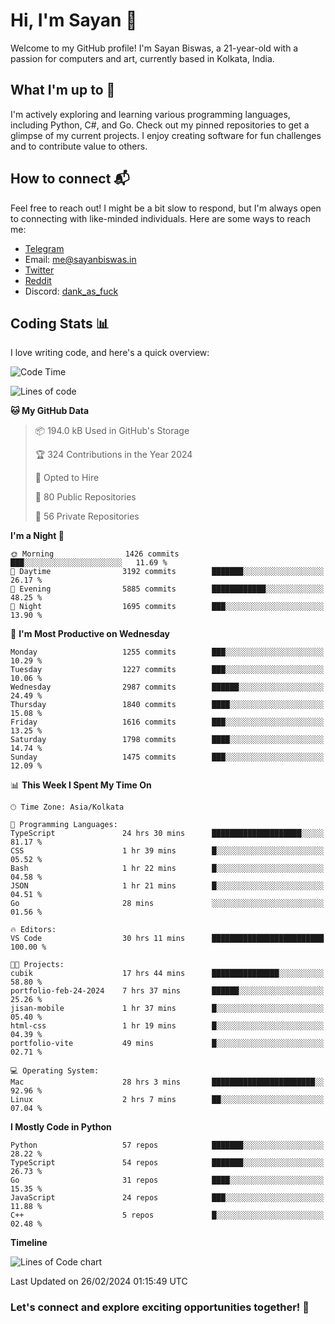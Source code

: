 # Hi, I'm Sayan 👋

Welcome to my GitHub profile! I'm Sayan Biswas, a 21-year-old with a passion for computers and art, currently based in Kolkata, India.

## What I'm up to 🚀

I'm actively exploring and learning various programming languages, including Python, C#, and Go. Check out my pinned repositories to get a glimpse of my current projects. I enjoy creating software for fun challenges and to contribute value to others.

## How to connect 📬

Feel free to reach out! I might be a bit slow to respond, but I'm always open to connecting with like-minded individuals. Here are some ways to reach me:

- [Telegram](https://t.me/dank_as_fuck)
- Email: [me@sayanbiswas.in](mailto:me@sayanbiswas.in)
- [Twitter](https://twitter.com/TheDankDel)
- [Reddit](https://www.reddit.com/user/dank_as_fuck_/)
- Discord: [dank_as_fuck](https://discordapp.com/users/506536929152466945)

## Coding Stats 📊

I love writing code, and here's a quick overview:

<!--START_SECTION:waka-->
![Code Time](http://img.shields.io/badge/Code%20Time-1%2C501%20hrs%203%20mins-blue)

![Lines of code](https://img.shields.io/badge/From%20Hello%20World%20I%27ve%20Written-7.4%20million%20lines%20of%20code-blue)

**🐱 My GitHub Data** 

> 📦 194.0 kB Used in GitHub's Storage 
 > 
> 🏆 324 Contributions in the Year 2024
 > 
> 💼 Opted to Hire
 > 
> 📜 80 Public Repositories 
 > 
> 🔑 56 Private Repositories 
 > 
**I'm a Night 🦉** 

```text
🌞 Morning                1426 commits        ███░░░░░░░░░░░░░░░░░░░░░░   11.69 % 
🌆 Daytime                3192 commits        ███████░░░░░░░░░░░░░░░░░░   26.17 % 
🌃 Evening                5885 commits        ████████████░░░░░░░░░░░░░   48.25 % 
🌙 Night                  1695 commits        ███░░░░░░░░░░░░░░░░░░░░░░   13.90 % 
```
📅 **I'm Most Productive on Wednesday** 

```text
Monday                   1255 commits        ███░░░░░░░░░░░░░░░░░░░░░░   10.29 % 
Tuesday                  1227 commits        ███░░░░░░░░░░░░░░░░░░░░░░   10.06 % 
Wednesday                2987 commits        ██████░░░░░░░░░░░░░░░░░░░   24.49 % 
Thursday                 1840 commits        ████░░░░░░░░░░░░░░░░░░░░░   15.08 % 
Friday                   1616 commits        ███░░░░░░░░░░░░░░░░░░░░░░   13.25 % 
Saturday                 1798 commits        ████░░░░░░░░░░░░░░░░░░░░░   14.74 % 
Sunday                   1475 commits        ███░░░░░░░░░░░░░░░░░░░░░░   12.09 % 
```


📊 **This Week I Spent My Time On** 

```text
🕑︎ Time Zone: Asia/Kolkata

💬 Programming Languages: 
TypeScript               24 hrs 30 mins      ████████████████████░░░░░   81.17 % 
CSS                      1 hr 39 mins        █░░░░░░░░░░░░░░░░░░░░░░░░   05.52 % 
Bash                     1 hr 22 mins        █░░░░░░░░░░░░░░░░░░░░░░░░   04.58 % 
JSON                     1 hr 21 mins        █░░░░░░░░░░░░░░░░░░░░░░░░   04.51 % 
Go                       28 mins             ░░░░░░░░░░░░░░░░░░░░░░░░░   01.56 % 

🔥 Editors: 
VS Code                  30 hrs 11 mins      █████████████████████████   100.00 % 

🐱‍💻 Projects: 
cubik                    17 hrs 44 mins      ███████████████░░░░░░░░░░   58.80 % 
portfolio-feb-24-2024    7 hrs 37 mins       ██████░░░░░░░░░░░░░░░░░░░   25.26 % 
jisan-mobile             1 hr 37 mins        █░░░░░░░░░░░░░░░░░░░░░░░░   05.40 % 
html-css                 1 hr 19 mins        █░░░░░░░░░░░░░░░░░░░░░░░░   04.39 % 
portfolio-vite           49 mins             █░░░░░░░░░░░░░░░░░░░░░░░░   02.71 % 

💻 Operating System: 
Mac                      28 hrs 3 mins       ███████████████████████░░   92.96 % 
Linux                    2 hrs 7 mins        ██░░░░░░░░░░░░░░░░░░░░░░░   07.04 % 
```

**I Mostly Code in Python** 

```text
Python                   57 repos            ███████░░░░░░░░░░░░░░░░░░   28.22 % 
TypeScript               54 repos            ███████░░░░░░░░░░░░░░░░░░   26.73 % 
Go                       31 repos            ████░░░░░░░░░░░░░░░░░░░░░   15.35 % 
JavaScript               24 repos            ███░░░░░░░░░░░░░░░░░░░░░░   11.88 % 
C++                      5 repos             █░░░░░░░░░░░░░░░░░░░░░░░░   02.48 % 
```



**Timeline**

![Lines of Code chart](https://raw.githubusercontent.com/Dank-del/Dank-del/main/assets/bar_graph.png)


 Last Updated on 26/02/2024 01:15:49 UTC
<!--END_SECTION:waka-->

### Let's connect and explore exciting opportunities together! 🚀
